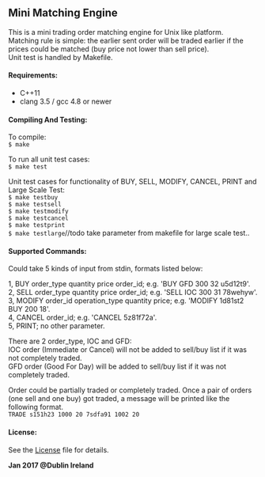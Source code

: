 ## **Mini Matching Engine**
This is a mini trading order matching engine for Unix like platform.  
Matching rule is simple: the earlier sent order will be traded earlier if the prices could be matched (buy price not lower than sell price).  
Unit test is handled by Makefile. 

#### **Requirements:**
* C++11
* clang 3.5 / gcc 4.8 or newer

#### **Compiling And Testing:**
To compile:  
`$ make`

To run all unit test cases:  
`$ make test`

Unit test cases for functionality of BUY, SELL, MODIFY, CANCEL, PRINT and Large Scale Test:  
`$ make testbuy`  
`$ make testsell`  
`$ make testmodify`  
`$ make testcancel`  
`$ make testprint`  
`$ make testlarge`//todo take parameter from makefile for large scale test..  

#### **Supported Commands:**

Could take 5 kinds of input from stdin, formats listed below:

1, BUY  order\_type quantity price order\_id; e.g. 'BUY  GFD 300 32 u5d12t9'.  
2, SELL order\_type quantity price order\_id; e.g. 'SELL IOC 300 31 78wehyw'.  
3, MODIFY order\_id operation\_type quantity price; e.g. 'MODIFY 1d81st2 BUY 200 18'.  
4, CANCEL order\_id; e.g. 'CANCEL 5z81f72a'.  
5, PRINT; no other parameter.  

There are 2 order\_type, IOC and GFD:  
IOC order (Immediate or Cancel) will not be added to sell/buy list if it was not completely traded.  
GFD order (Good For Day) will be added to sell/buy list if it was not completely traded. 

Order could be partially traded or completely traded. Once a pair of orders (one sell and one buy) got traded, a message will be printed like the following format.  
`TRADE s151h23 1000 20 7sdfa91 1002 20`    

#### License:
See the [License](https://github.com/luo4neck/MatchingEngine/blob/master/LICENSE) file for details. 

**Jan 2017 @Dublin Ireland**
